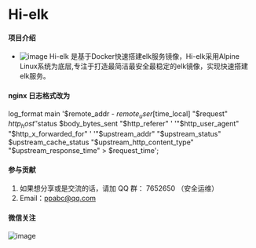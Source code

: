 # Hi-elk

#### 项目介绍
- ![image](https://github.com/ppabc/Hi-elk/raw/master/images/Hi-elk.png)
Hi-elk 是基于Docker快速搭建elk服务镜像，Hi-elk采用Alpine Linux系统为底层,专注于打造最简洁最安全最稳定的elk镜像，实现快速搭建elk服务。


#### nginx 日志格式改为

 log_format  main     '$remote_addr - $remote_user [$time_local] "$request" $http_host '
                      '$status $body_bytes_sent "$http_referer" '
                      '"$http_user_agent" "$http_x_forwarded_for" '
                      '"$upstream_addr" "$upstream_status" $upstream_cache_status "$upstream_http_content_type" "$upstream_response_time" > $request_time';
					  
					  

#### 参与贡献

1. 如果想分享或是交流的话，请加 QQ 群： 7652650 （安全运维）
2. Email：ppabc@qq.com

#### 微信关注

![image](https://git.oschina.net/aqztcom/kjyw/raw/master/images/aqzt.jpg)



